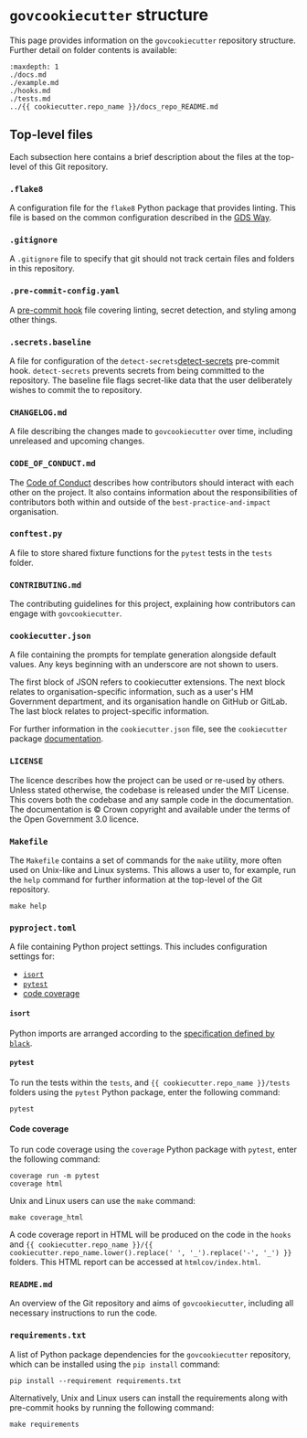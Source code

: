 # `govcookiecutter` structure

This page provides information on the `govcookiecutter` repository structure.
Further detail on folder contents is available:

```{toctree}
:maxdepth: 1
./docs.md
./example.md
./hooks.md
./tests.md
../{{ cookiecutter.repo_name }}/docs_repo_README.md
```

## Top-level files

Each subsection here contains a brief description about the files at the top-level of
this Git repository.

### `.flake8`

A configuration file for the `flake8` Python package that provides linting. This file
is based on the common configuration described in the [GDS Way][gds-way-flake8].

### `.gitignore`

A `.gitignore` file to specify that git should not track certain files and folders in this repository.

### `.pre-commit-config.yaml`

A [pre-commit hook][docs-pre-commit-hooks] file covering linting, secret detection,
and styling among other things.

### `.secrets.baseline`

A file for configuration of the  `detect-secrets`[detect-secrets] pre-commit hook. `detect-secrets` prevents secrets from being committed
to the repository. The baseline file flags secret-like data that the user deliberately wishes to commit the to repository.

### `CHANGELOG.md`

A file describing the changes made to `govcookiecutter` over time, including unreleased
and upcoming changes.

### `CODE_OF_CONDUCT.md`

The [Code of Conduct][code-of-conduct] describes how contributors should interact
with each other on the project.
It also contains information about the responsibilities of contributors
both within and outside of the `best-practice-and-impact` organisation.

### `conftest.py`

A file to store shared fixture functions for the `pytest` tests in the `tests` folder.

### `CONTRIBUTING.md`

The contributing guidelines for this project, explaining how contributors can
engage with `govcookiecutter`.

### `cookiecutter.json`

A file containing the prompts for template generation alongside default values.
Any keys beginning with an underscore are not shown to users.

The first block of JSON refers to cookiecutter extensions. The next block relates to
organisation-specific information, such as a user's HM Government department, and its
organisation handle on GitHub or GitLab. The last block relates to project-specific
information.

For further information in the `cookiecutter.json` file, see the `cookiecutter`
package [documentation][cookiecutter].

### `LICENSE`

The licence describes how the project can be used or re-used by others. Unless stated otherwise, the codebase is released under
the MIT License. This covers both the codebase and any sample code in the
documentation. The documentation is © Crown copyright and available under the terms of
the Open Government 3.0 licence.

### `Makefile`

The `Makefile` contains a set of commands for the `make` utility, more often
used on Unix-like and Linux systems. This allows a user to, for example,
run the `help` command for further information at the top-level of the Git repository.

```shell
make help
```

### `pyproject.toml`

A file containing Python project settings. This includes configuration settings for:

- [`isort`](#isort)
- [`pytest`](#pytest)
- [code coverage](#code-coverage)

#### `isort`

Python imports are arranged according to the [specification defined by `black`][black].

#### `pytest`

To run the tests within the `tests`, and `{{ cookiecutter.repo_name }}/tests` folders
using the `pytest` Python package, enter the following command:

```shell
pytest
```

#### Code coverage

To run code coverage using the `coverage` Python package with `pytest`, enter the
following command:

```shell
coverage run -m pytest
coverage html
```

Unix and Linux users can use the `make` command:

```shell
make coverage_html
```

A code coverage report in HTML will be produced on the code in the `hooks` and
`{{ cookiecutter.repo_name }}/{{ cookiecutter.repo_name.lower().replace(' ', '_').replace('-', '_') }}` folders.
This HTML report can be accessed at `htmlcov/index.html`.

### `README.md`

An overview of the Git repository and aims of `govcookiecutter`, including all necessary instructions to run the code.

### `requirements.txt`

A list of Python package dependencies for the `govcookiecutter` repository,
which can be installed using the `pip install` command:

```shell
pip install --requirement requirements.txt
```

Alternatively, Unix and Linux users can install the requirements along with pre-commit hooks by running the following command:

```shell
make requirements
```

[black]: https://black.readthedocs.io/en/stable/
[code-of-conduct]: https://github.com/best-practice-and-impact/govcookiecutter/blob/main/docs/CODE_OF_CONDUCT.md
[cookiecutter]: https://cookiecutter.readthedocs.io/
[detect-secrets]: https://github.com/Yelp/detect-secrets
[docs-pre-commit-hooks]: https://github.com/best-practice-and-impact/govcookiecutter/blob/main/%7B%7B%20cookiecutter.repo_name%20%7D%7D/docs/contributor_guide/CONTRIBUTING.md#getting-started
[gds-way-flake8]: https://gds-way.cloudapps.digital/manuals/programming-languages/python/python.html#common-configuration
